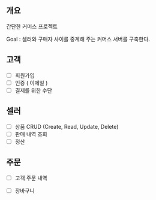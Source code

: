 ## 개요
간단한 커머스 프로젝트

Goal : 셀러와 구매자 사이를 중계해 주는 커머스 서버를 구축한다.

## 고객
- [ ] 회원가입
- [ ] 인증 ( 이메일 )
- [ ] 결제를 위한 수단

## 셀러
- [ ] 상품 CRUD (Create, Read, Update, Delete)
- [ ] 판매 내역 조회
- [ ] 정산

## 주문
- [ ] 고객 주문 내역
- [ ] 장바구니


